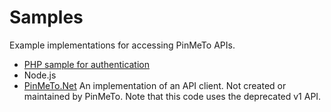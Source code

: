 # Samples

Example implementations for accessing PinMeTo APIs.

- [PHP sample for authentication](src/authenticate.php)
- Node.js
- [PinMeTo.Net](https://github.com/permagne/PinMeTo.Net) An implementation of an API client. Not created or maintained by PinMeTo. Note that this code uses the deprecated v1 API.
